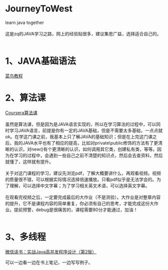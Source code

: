 # JourneyToWest
learn java together<br><br>
这是zq的JAVA学习之路，网上的经验贴很多，建议集思广益，选择适合自己的。<br><br>

# 1、JAVA基础语法
[菜鸟教程](https://www.runoob.com/java/java-tutorial.html)

# 2、算法课
[Coursera算法课](https://www.coursera.org/learn/algorithms-part1)<br><br>
虽然是算法课，但是因为是JAVA语言实现的，所以在学习算法的过程中，可以同时学习JAVA语言，前提是你有一定的JAVA基础，但是不需要太多基础，一点点就ok。在学这门课之前，我基本上只了解JAVA的基础知识；但是在上完这门课之后，我的JAVA水平也有了相应的提高，比如对private\public修饰的方法有了更清晰的认识，对new()有个更清晰的认识，如何调用其它类，创建私有类，等等。因为在学习的过程中，会遇到一些自己之前不清楚的知识点，然后会去查资料，然后就懂了，这样就有提升。<br><br>
关于对这门课程的学习，建议先浏览pdf，了解大概要讲什么，再观看视频。视频的质量很不错，可以根据实际情况选择倍速播放。只看pdf似乎是无法学会的。为了理解，可以选择中文字幕；为了学习相关英文术语，可以选择英文字幕。<br><br>
在观看完视频之后，一定要完成最后的大作业（不是测验）。大作业是对整章内容的提升，它不是课程内容的简单重复，你必须有自己的思考，才能完成这份大作业。提前预警，debug是很痛苦的，课程需要80分才能通过，加油！<br><br>

# 3、多线程
[微信读书：实战Java高并发程序设计（第2版）](https://weread.qq.com/web/reader/2b0326d0718487522b0092ekc81322c012c81e728d9d180)

可以一边看一边在书上笔记，一边写写例子。
